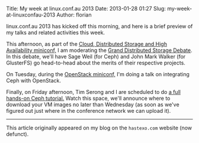 Title: My week at linux.conf.au 2013
Date: 2013-01-28 01:27
Slug: my-week-at-linuxconfau-2013
Author: florian

linux.conf.au 2013 has kicked off this morning, and here is a brief
preview of my talks and related activities this week.

This afternoon, as part of the [Cloud, Distributed Storage and High
Availability
miniconf,](https://lca2013.linux.org.au/wiki/Miniconfs/CloudDistributedStorageandHighAvailability)
I am moderating the [Grand Distributed Storage
Debate](https://lca2013.linux.org.au/wiki/Miniconfs/CloudDistributedStorageandHighAvailability).
In this debate, we'll have Sage Weil (for Ceph) and John Mark Walker
(for GlusterFS) go head-to-head about the merits of their respective
projects.

On Tuesday, during the [OpenStack
miniconf,](http://linux.conf.au/schedule/30100/view_talk?day=tuesday)
I'm doing a talk on integrating Ceph with OpenStack.

Finally, on Friday afternoon, Tim Serong and I are scheduled to do [a
full hands-on Ceph
tutorial.](http://linux.conf.au/schedule/30091/view_talk?day=friday)
Watch this space, we'll announce where to download your VM images no
later than Wednesday (as soon as we've figured out just where in the
conference network we can upload it).

* * *

This article originally appeared on my blog on the `hastexo.com` website (now defunct).
